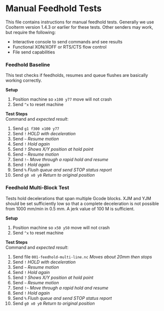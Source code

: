 # Manual Feedhold Tests
This file contains instructions for manual feedhold tests. Generally we use Coolterm version 1.4.3 or earlier for these tests. Other senders may work, but require the following:

* Interactive console to send commands and see results
* Functional XON/XOFF or RTS/CTS flow control
* File send capabilities

### Feedhold Baseline
This test checks if feedholds, resumes and queue flushes are basically working correctly.

**Setup**

1. Position machine so `x100 y77` move will not crash
1. Send `^x` to reset machine

**Test Steps**<br>
Command and _expected result_:

1. Send `g1 f300 x100 y77`
1. Send `!` _HOLD with deceleration_
1. Send `~` _Resume motion_
1. Send `!` _Hold again_
1. Send `?` _Shows X/Y position at hold point_
1. Send `~` _Resume motion_
1. Send `!~` _Move through a rapid hold and resume_
1. Send `!` _Hold again_
1. Send `%` _Flush queue and send STOP status report_
1. Send `g0 x0 y0` _Return to original position_


### Feedhold Multi-Block Test
Tests hold decelerations that span multiple Gcode blocks. XJM and YJM should be set sufficiently low so that a complete deceleration is not possible from 1000 mm/min in 0.5 mm. A jerk value of 100 M is sufficient.

**Setup**

1. Position machine so `x50 y50` move will not crash
1. Send `^x` to reset machine

**Test Steps**<br>
Command and _expected result_:

1. Send file `001-feedhold-multi-line.nc` _Moves about 20mm then stops_
1. Send `!` _HOLD with deceleration_
1. Send `~` _Resume motion_
1. Send `!` _Hold again_
1. Send `?` _Shows X/Y position at hold point_
1. Send `~` _Resume motion_
1. Send `!~` _Move through a rapid hold and resume_
1. Send `!` _Hold again_
1. Send `%` _Flush queue and send STOP status report_
1. Send `g0 x0 y0` _Return to original position_
